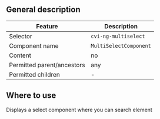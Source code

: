 ## General description

| Feature                    | Description            |
| -------------------------- | ---------------------- |
| Selector                   | `cvi-ng-multiselect`   |
| Component name             | `MultiSelectComponent` |
| Content                    | no                     |
| Permitted parent/ancestors | any                    |
| Permitted children         | -                      |

## Where to use

Displays a select component where you can search element
